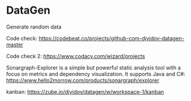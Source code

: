 # DataGen
Generate random data

Code check: https://codebeat.co/projects/github-com-djvidov-datagen-master

Code check 2: https://www.codacy.com/wizard/projects

Sonargraph-Explorer is a simple but powerful static analysis tool with a focus on metrics and dependency visualization. It supports Java and C#: https://www.hello2morrow.com/products/sonargraph/explorer

kanban: https://zube.io/djvidov/datagen/w/workspace-1/kanban
